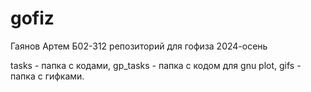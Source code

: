 # gofiz
Гаянов Артем Б02-312
репозиторий для гофиза 2024-осень

tasks - папка с кодами, 
gp_tasks - папка с кодом для gnu plot, 
gifs - папка с гифками.